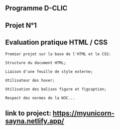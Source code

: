 ## Programme D-CLIC
## Projet N°1

## Evaluation pratique HTML / CSS

    Premier projet sur la base de l'HTML et le CSS:

    Structure du document HTML;

    Liaison d'une feuille de style externe;

    Utilisateur des hover;

    Utilisation des balises figure et figcaption;

    Respect des normes de la W3C...

## link to project: https://myunicorn-sayna.netlify.app/

     


